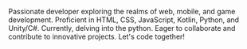 Passionate developer exploring the realms of web, mobile, and game development. Proficient in HTML, CSS, JavaScript, Kotlin, Python, and Unity/C#. Currently, delving into the python. Eager to collaborate and contribute to innovative projects. Let's code together!
